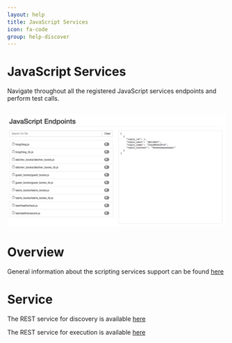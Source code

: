 ```yaml
---
layout: help
title: JavaScript Services
icon: fa-code
group: help-discover
---
```


JavaScript Services
===

Navigate throughout all the registered JavaScript services endpoints and perform test calls.


<br>
	<img class="img-responsive" src="/help/images/discover/discover_javascript.png"/>
<br>

Overview
=====

General information about the scripting services support can be found [here](scripting_services.html)


Service
====

The REST service for discovery is available [here](service_registry_js.html)

The REST service for execution is available [here](service_javascript.html)